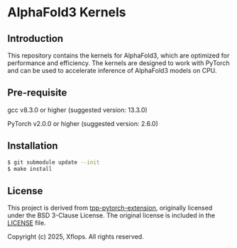 # AlphaFold3 Kernels

## Introduction

This repository contains the kernels for AlphaFold3, which are optimized for performance and efficiency. The kernels are designed to work with PyTorch and can be used to accelerate inference of AlphaFold3 models on CPU.

## Pre-requisite

gcc v8.3.0 or higher (suggested version: 13.3.0)

PyTorch v2.0.0 or higher (suggested version: 2.6.0)

## Installation

```bash
$ git submodule update --init
$ make install
```

## License

This project is derived from [tpp-pytorch-extension](https://github.com/libxsmm/tpp-pytorch-extension.git), originally licensed under the BSD 3-Clause License. The original license is included in the [LICENSE](LICENSE) file.

Copyright (c) 2025, Xflops. All rights reserved.
